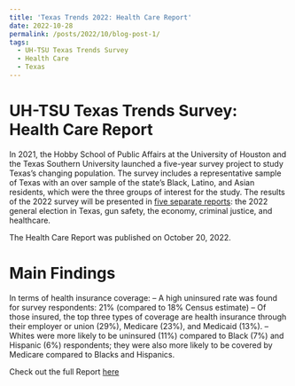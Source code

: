 ```yaml
---
title: 'Texas Trends 2022: Health Care Report'
date: 2022-10-28
permalink: /posts/2022/10/blog-post-1/
tags:
  - UH-TSU Texas Trends Survey
  - Health Care
  - Texas
---
```

UH-TSU Texas Trends Survey: Health Care Report
======

In 2021, the Hobby School of Public Affairs at the University of Houston and the Texas Southern University launched a five-year survey project to study Texas’s changing population. The survey includes a representative sample of Texas with an over sample of the state’s Black, Latino, and Asian residents, which were the three groups of interest for the study. The results of the 2022 survey will be presented in [five separate reports](http://m2s-conf.uh.edu/hobby/txtrends/): the 2022 general election in Texas, gun safety, the economy, criminal justice, and healthcare.

The Health Care Report was published on October 20, 2022. 

Main Findings
======

In terms of health insurance coverage:
– A high uninsured rate was found for survey respondents: 21% (compared to 18% Census estimate)
– Of those insured, the top three types of coverage are health insurance through their employer or union (29%), Medicare (23%), and Medicaid (13%).
– Whites were more likely to be uninsured (11%) compared to Black (7%) and Hispanic (6%) respondents; they were also more likely to be covered by Medicare compared to Blacks and Hispanics.

Check out the full Report [here](https://www.cofece.mx/reporte-sobre-las-condiciones-de-competencia-en-el-sector-agroalimentario-2/)
